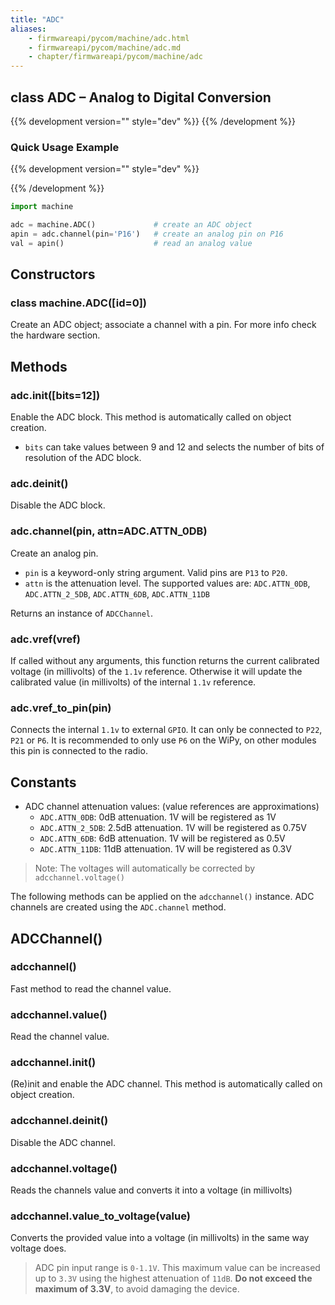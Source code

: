 ```yaml
---
title: "ADC"
aliases:
    - firmwareapi/pycom/machine/adc.html
    - firmwareapi/pycom/machine/adc.md
    - chapter/firmwareapi/pycom/machine/adc
---
```


## class ADC – Analog to Digital Conversion


{{% development version="" style="dev" %}}
{{% /development %}}



### Quick Usage Example
{{% development version="" style="dev" %}}
 
{{% /development %}}


```python
import machine

adc = machine.ADC()             # create an ADC object
apin = adc.channel(pin='P16')   # create an analog pin on P16
val = apin()                    # read an analog value
```

## Constructors

### class machine.ADC([id=0])

Create an ADC object; associate a channel with a pin. For more info check the hardware section.

## Methods

### adc.init([bits=12])

Enable the ADC block. This method is automatically called on object creation.

* `bits` can take values between 9 and 12 and selects the number of bits of resolution of the ADC block.

### adc.deinit()

Disable the ADC block.

### adc.channel(pin, attn=ADC.ATTN_0DB)

Create an analog pin.

* `pin` is a keyword-only string argument. Valid pins are `P13` to `P20`.
* `attn` is the attenuation level. The supported values are: `ADC.ATTN_0DB`, `ADC.ATTN_2_5DB`, `ADC.ATTN_6DB`, `ADC.ATTN_11DB`

Returns an instance of `ADCChannel`.

### adc.vref(vref)

If called without any arguments, this function returns the current calibrated voltage (in millivolts) of the `1.1v` reference. Otherwise it will update the calibrated value (in millivolts) of the internal `1.1v` reference.

### adc.vref_to_pin(pin)

Connects the internal `1.1v` to external `GPIO`. It can only be connected to `P22`, `P21` or `P6`. It is recommended to only use `P6` on the WiPy, on other modules this pin is connected to the radio.

## Constants

* ADC channel attenuation values: (value references are approximations)
    * `ADC.ATTN_0DB`: 0dB attenuation. 1V will be registered as 1V
    * `ADC.ATTN_2_5DB`: 2.5dB attenuation. 1V will be registered as 0.75V
    * `ADC.ATTN_6DB`: 6dB attenuation. 1V will be registered as 0.5V
    * `ADC.ATTN_11DB`: 11dB attenuation. 1V will be registered as 0.3V

>Note: The voltages will automatically be corrected by `adcchannel.voltage()`


The following methods can be applied on the `adcchannel()` instance. ADC channels are created using the `ADC.channel` method.
## ADCChannel()

### adcchannel()

Fast method to read the channel value.

### adcchannel.value()

Read the channel value.

### adcchannel.init()

(Re)init and enable the ADC channel. This method is automatically called on object creation.

### adcchannel.deinit()

Disable the ADC channel.

### adcchannel.voltage()

Reads the channels value and converts it into a voltage (in millivolts)

### adcchannel.value_to_voltage(value)

Converts the provided value into a voltage (in millivolts) in the same way voltage does.

> ADC pin input range is `0-1.1V`. This maximum value can be increased up to `3.3V` using the highest attenuation of `11dB`. **Do not exceed the maximum of 3.3V**, to avoid damaging the device.
